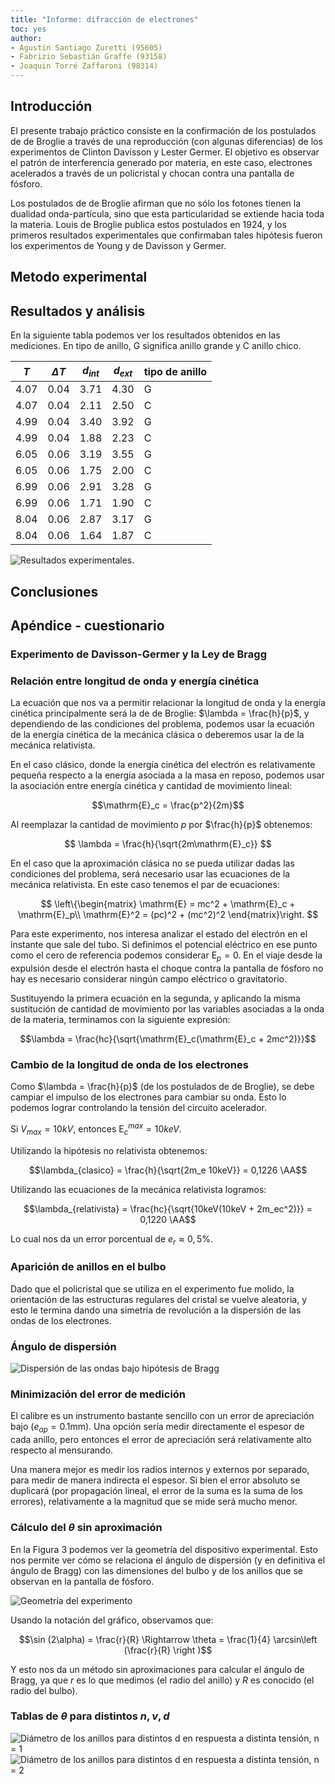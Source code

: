 ```yaml
---
title: "Informe: difracción de electrones"
toc: yes
author:
- Agustín Santiago Zuretti (95605)
- Fabrizio Sebastián Graffe (93158)
- Joaquin Torré Zaffaroni (98314)
---
```


## Introducción
El presente trabajo práctico consiste en la confirmación de los postulados de de
Broglie a través de una reproducción (con algunas diferencias) de los 
experimentos de Clinton Davisson y Lester Germer. El objetivo es observar el
patrón de interferencia generado por materia, en este caso, electrones
acelerados a través de un policristal y chocan contra una pantalla de fósforo.

Los postulados de de Broglie afirman que no sólo los fotones tienen la dualidad
onda-partícula, sino que esta particularidad se extiende hacia toda la materia.
Louis de Broglie publica estos postulados en 1924, y los primeros resultados
experimentales que confirmaban tales hipótesis fueron los experimentos de Young
y de Davisson y Germer.  

## Metodo experimental

## Resultados y análisis

En la siguiente tabla podemos ver los resultados obtenidos en las mediciones. En
tipo de anillo, G significa anillo grande y C anillo chico.


| $T$ |  $\Delta T$ |  $d_{int}$ |  $d_{ext}$ |  tipo de anillo|
|---------|------------|-------|-------|-------|
| 4.07    |  0.04      |  3.71 |  4.30 |  G    |
| 4.07    |  0.04      |  2.11 |  2.50 |  C    |
| 4.99    |  0.04      |  3.40 |  3.92 |  G    |
| 4.99    |  0.04      |  1.88 |  2.23 |  C    |
| 6.05    |  0.06      |  3.19 |  3.55 |  G    |
| 6.05    |  0.06      |  1.75 |  2.00 |  C    |
| 6.99    |  0.06      |  2.91 |  3.28 |  G    |
| 6.99    |  0.06      |  1.71 |  1.90 |  C    |
| 8.04    |  0.06      |  2.87 |  3.17 |  G    |
| 8.04    |  0.06      |  1.64 |  1.87 |  C    |

   ![Resultados experimentales.](resultados_experimentales.png)

## Conclusiones

## Apéndice - cuestionario

### Experimento de Davisson-Germer y la Ley de Bragg

### Relación entre longitud de onda y energía cinética  

La ecuación que nos va a permitir relacionar la longitud de onda y la energía
cinética principalmente será la de de Broglie: $\lambda = \frac{h}{p}$,
y dependiendo de las condiciones del problema, podemos usar la ecuación de la
energía cinética de la mecánica clásica o deberemos usar la de la mecánica
relativista.   

En el caso clásico, donde la energía cinética del electrón es relativamente
pequeña respecto a la energía asociada a la masa en reposo, podemos usar la
asociación entre energía cinética y cantidad de movimiento lineal:   

$$\mathrm{E}_c = \frac{p^2}{2m}$$ 

Al reemplazar la cantidad de movimiento $p$ por $\frac{h}{p}$
obtenemos: 

$$ \lambda = \frac{h}{\sqrt{2m\mathrm{E}_c}} $$

En el caso que la aproximación clásica no se pueda utilizar dadas las
condiciones del problema, será necesario usar las ecuaciones de la mecánica
relativista. En este caso tenemos el par de ecuaciones:

$$
\left\{\begin{matrix}
	\mathrm{E} = mc^2 + \mathrm{E}_c + \mathrm{E}_p\\
	\mathrm{E}^2 = (pc)^2 + (mc^2)^2
\end{matrix}\right.
$$

Para este experimento, nos interesa analizar el estado del electrón en el
instante que sale del tubo. Si definimos el potencial eléctrico en ese punto
como el cero de referencia podemos considerar $\mathrm{E}_p = 0$. En el viaje
desde la expulsión desde el electrón hasta el choque contra la pantalla de
fósforo no hay es necesario considerar ningún campo eléctrico o gravitatorio.

Sustituyendo la primera ecuación en la segunda, y aplicando la misma sustitución
de cantidad de movimiento por las variables asociadas a la onda de la materia,
terminamos con la siguiente expresión:

$$\lambda = \frac{hc}{\sqrt{\mathrm{E}_c(\mathrm{E}_c + 2mc^2)}}$$

### Cambio de la longitud de onda de los electrones

Como $\lambda = \frac{h}{p}$ (de los postulados de de Broglie), se debe campiar
el impulso de los electrones para cambiar su onda. Esto lo podemos lograr
controlando la tensión del circuito acelerador.

Si $V_{max} = 10 kV$, entonces $\mathrm{E}_c^{max} = 10 keV$.   

Utilizando la hipótesis no relativista obtenemos:  

$$\lambda_{clasico} = \frac{h}{\sqrt{2m_e 10keV}} = 0,1226 \AA$$   

Utilizando las ecuaciones de la mecánica relativista logramos:

$$\lambda_{relativista} = \frac{hc}{\sqrt{10keV(10keV + 2m_ec^2)}}
= 0,1220 \AA$$  

Lo cual nos da un error porcentual de $e_r \approx 0,5\%$.


### Aparición de anillos en el bulbo

Dado que el policristal que se utiliza en el experimento fue molido, 
la orientación de las estructuras regulares del cristal se vuelve aleatoria, y
esto le termina dando una simetría de revolución a la dispersión de las ondas de
los electrones.

### Ángulo de dispersión

   ![Dispersión de las ondas bajo hipótesis de Bragg](cuestionario_e.svg.png)


### Minimización del error de medición  

El calibre es un instrumento bastante sencillo con un error de apreciación bajo
($e_{ap} = 0.1\mathrm{mm}$). Una opción sería medir directamente el espesor de cada
anillo, pero entonces el error de apreciación será relativamente alto respecto
al mensurando.    

Una manera mejor es medir los radios internos y externos por separado, para
medir de manera indirecta el espesor. Si bien el error absoluto se duplicará
(por propagación lineal, el error de la suma es la suma de los errores),
relativamente a la magnitud que se mide será mucho menor.

### Cálculo del $\theta$ sin aproximación  

En la Figura 3 podemos ver la geometría del dispositivo experimental. Esto nos
permite ver cómo se relaciona el ángulo de dispersión (y en definitiva el ángulo
de Bragg) con las dimensiones del bulbo y de los anillos que se observan en la
pantalla de fósforo.

   ![Geometría del experimento](geometria_experimento.png)

Usando la notación del gráfico, observamos que: 

$$\sin (2\alpha) = \frac{r}{R} \Rightarrow \theta = \frac{1}{4}
\arcsin\left (\frac{r}{R} \right )$$

Y esto nos da un método sin aproximaciones para calcular el ángulo de Bragg, ya
que $r$ es lo que medimos (el radio del anillo) y $R$ es conocido (el radio del
bulbo).

### Tablas de $\theta$ para distintos $n, v, d$  

   ![Diámetro de los anillos para distintos $d$ en respuesta a distinta tensión, n = 1](nivel_1.png)
   ![Diámetro de los anillos para distintos $d$ en respuesta a distinta tensión, n = 2](nivel_2.png)
